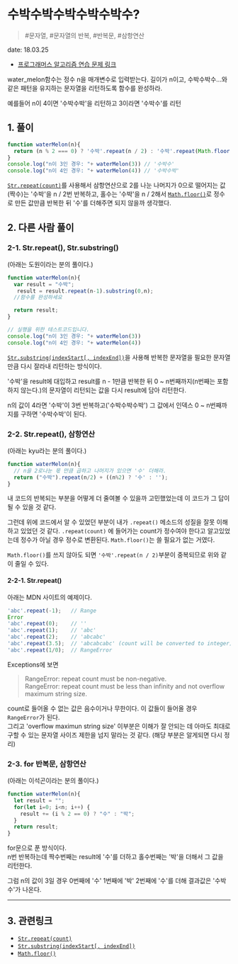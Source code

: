 # 수박수박수박수박수박수? 

> #문자열, #문자열의 반복, #반복문, #삼항연산

date: 18.03.25

* [프로그래머스 알고리즘 연습 문제 링크](https://programmers.co.kr/learn/challenge_codes/107)

water_melon함수는 정수 n을 매개변수로 입력받는다.
길이가 n이고, 수박수박수...와 같은 패턴을 유지하는 문자열을 리턴하도록 함수를 완성하라.

예를들어 n이 4이면 '수박수박'을 리턴하고 3이라면 '수박수'를 리턴

## 1. 풀이

```javascript
function waterMelon(n){
  return (n % 2 === 0) ? '수박'.repeat(n / 2) : '수박'.repeat(Math.floor(n / 2)) + '수';
}
console.log("n이 3인 경우: "+ waterMelon(3)) // '수박수'
console.log("n이 4인 경우: "+ waterMelon(4)) // '수박수박'
```
[`Str.repeat(count)`](https://developer.mozilla.org/en-US/docs/Web/JavaScript/Reference/Global_Objects/String/repeat)를 사용해서 삼항연산으로 2를 나눈 나머지가 0으로 떨어지는 값(짝수)는 '수박'을 n / 2번 반복하고, 홀수는 '수박'을 n / 2해서 [`Math.floor()`](https://developer.mozilla.org/ko/docs/Web/JavaScript/Reference/Global_Objects/Math/floor)로 정수로 만든 값만큼 반복한 뒤 '수'를 더해주면 되지 않을까 생각했다. 

## 2. 다른 사람 풀이

### 2-1. Str.repeat(), Str.substring()

(아래는 도원이라는 분의 풀이다.)
```javascript
function waterMelon(n){
  var result = "수박";
   result = result.repeat(n-1).substring(0,n);
  //함수를 완성하세요

  return result;
}

// 실행을 위한 테스트코드입니다.
console.log("n이 3인 경우: "+ waterMelon(3))
console.log("n이 4인 경우: "+ waterMelon(4))
```
[`Str.substring(indexStart[, indexEnd])`](https://developer.mozilla.org/en-US/docs/Web/JavaScript/Reference/Global_Objects/String/substring)을 사용해 반복한 문자열을 필요한 문자열만큼 다시 잘라내 리턴하는 방식이다.

'수박'을 result에 대입하고 result를 n - 1만큼 반복한 뒤 0 ~ n번째까지(n번째는 포함하지 않는다.)의 문자열이 리턴되는 값을 다시 result에 담아 리턴한다.

n의 값이 4라면 '수박'이 3번 반복하고('수박수박수박') 그 값에서 인덱스 0 ~ n번째까지를 구하면 '수박수박'이 된다.  

### 2-2. Str.repeat(), 삼항연산

(아래는 kyu라는 분의 풀이다.)
```javascript
function waterMelon(n){
  // n을 2로나눈 몫 만큼 곱하고 나머지가 있으면 '수' 더해라.
  return ("수박").repeat(n/2) + ((n%2) ? '수' : '');
}
```

내 코드의 반복되는 부분을 어떻게 더 줄여볼 수 있을까 고민했었는데 이 코드가 그 답이 될 수 있을 것 같다.

그런데 위에 코드에서 알 수 있었던 부분이 내가 `.repeat()` 메소드의 성질을 잘못 이해하고 있었던 것 같다. `.repeat(count)` 에 들어가는 count가 정수여야 한다고 알고있었는데 정수가 아닐 경우 정수로 변환된다. `Math.floor()`는 쓸 필요가 없는 거였다. 

`Math.floor()`를 쓰지 않아도 되면 `'수박'.repeat(n / 2)`부분이 중복되므로 위와 같이 줄일 수 있다.

#### 2-2-1. Str.repeat()

아래는 MDN 사이트의 예제이다.
```javascript
'abc'.repeat(-1);   // Range
Error
'abc'.repeat(0);    // ''
'abc'.repeat(1);    // 'abc'
'abc'.repeat(2);    // 'abcabc'
'abc'.repeat(3.5);  // 'abcabcabc' (count will be converted to integer)
'abc'.repeat(1/0);  // RangeError
```
Exceptions에 보면 
> RangeError: repeat count must be non-negative.  
> RangeError: repeat count must be less than infinity and not overflow maximum string size.

count로 들어올 수 없는 값은 음수이거나 무한이다. 이 값들이 들어올 경우 `RangeError`가 된다.  
그리고 'overflow maximun string size' 이부분은 이해가 잘 안되는 데 아마도 최대로 구할 수 있는 문자열 사이즈 제한을 넘지 말라는 것 같다. (해당 부분은 알게되면 다시 정리)

### 2-3. for 반복문, 삼항연산

(아래는 이석곤이라는 분의 풀이다.)
```javascript
function waterMelon(n){
  let result = "";
  for(let i=0; i<n; i++) {
    result += (i % 2 == 0) ? "수" : "박";
  }
  return result;
}
```
for문으로 푼 방식이다.  
n번 반복하는데 짝수번째는 result에 '수'를 더하고 홀수번째는 '박'을 더해서 그 값을 리턴한다. 

그럼 n의 값이 3일 경우 0번째에 '수' 1번째에 '박' 2번째에 '수'를 더해 결과값은 '수박수'가 나온다.

---

## 3. 관련링크


+ [`Str.repeat(count)`](https://developer.mozilla.org/en-US/docs/Web/JavaScript/Reference/Global_Objects/String/repeat)
+ [`Str.substring(indexStart[, indexEnd])`](https://developer.mozilla.org/en-US/docs/Web/JavaScript/Reference/Global_Objects/String/substring)
+ [`Math.floor()`](https://developer.mozilla.org/ko/docs/Web/JavaScript/Reference/Global_Objects/Math/floor)